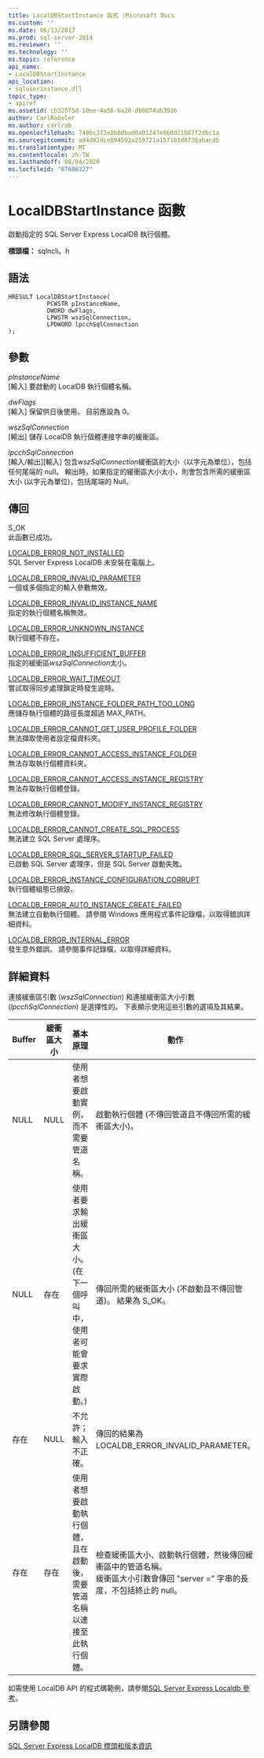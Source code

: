 ```yaml
---
title: LocalDBStartInstance 函式 |Microsoft Docs
ms.custom: ''
ms.date: 06/13/2017
ms.prod: sql-server-2014
ms.reviewer: ''
ms.technology: ''
ms.topic: reference
api_name:
- LocalDBStartInstance
api_location:
- sqluserinstance.dll
topic_type:
- apiref
ms.assetid: cb325f5d-10ee-4a56-ba28-db0074ab3926
author: CarlRabeler
ms.author: carlrab
ms.openlocfilehash: 748bc373e8b0dbad0a91247e068d21b67f2dbc1a
ms.sourcegitcommit: ad4d92dce894592a259721a1571b1d8736abacdb
ms.translationtype: MT
ms.contentlocale: zh-TW
ms.lasthandoff: 08/04/2020
ms.locfileid: "87606327"
---
```

# <a name="localdbstartinstance-function"></a>LocalDBStartInstance 函數
  啟動指定的 SQL Server Express LocalDB 執行個體。  
  
 **標頭檔：** sqlncli。h  
  
## <a name="syntax"></a>語法  
  
```  
HRESULT LocalDBStartInstance(  
           PCWSTR pInstanceName,  
           DWORD dwFlags,   
           LPWSTR wszSqlConnection,   
           LPDWORD lpcchSqlConnection   
);  
```  
  
## <a name="parameters"></a>參數  
 *pInstanceName*  
 [輸入] 要啟動的 LocalDB 執行個體名稱。  
  
 *dwFlags*  
 [輸入] 保留供日後使用。 目前應設為 0。  
  
 *wszSqlConnection*  
 [輸出] 儲存 LocalDB 執行個體連接字串的緩衝區。  
  
 *lpcchSqlConnection*  
 [輸入/輸出][輸入] 包含*wszSqlConnection*緩衝區的大小（以字元為單位），包括任何尾端的 null。 輸出時，如果指定的緩衝區大小太小，則會包含所需的緩衝區大小 (以字元為單位)，包括尾端的 Null。  
  
## <a name="returns"></a>傳回  
 S_OK  
 此函數已成功。  
  
 [LOCALDB_ERROR_NOT_INSTALLED](../express-localdb-error-messages/localdb-error-not-installed.md)  
 SQL Server Express LocalDB 未安裝在電腦上。  
  
 [LOCALDB_ERROR_INVALID_PARAMETER](../express-localdb-error-messages/localdb-error-invalid-parameter.md)  
 一個或多個指定的輸入參數無效。  
  
 [LOCALDB_ERROR_INVALID_INSTANCE_NAME](../express-localdb-error-messages/localdb-error-invalid-instance-name.md)  
 指定的執行個體名稱無效。  
  
 [LOCALDB_ERROR_UNKNOWN_INSTANCE](../express-localdb-error-messages/localdb-error-unknown-instance.md)  
 執行個體不存在。  
  
 [LOCALDB_ERROR_INSUFFICIENT_BUFFER](../express-localdb-error-messages/localdb-error-insufficient-buffer.md)  
 指定的緩衝區*wszSqlConnection*太小。  
  
 [LOCALDB_ERROR_WAIT_TIMEOUT](../express-localdb-error-messages/localdb-error-wait-timeout.md)  
 嘗試取得同步處理鎖定時發生逾時。  
  
 [LOCALDB_ERROR_INSTANCE_FOLDER_PATH_TOO_LONG](../express-localdb-error-messages/localdb-error-instance-folder-path-too-long.md)  
 應儲存執行個體的路徑長度超過 MAX_PATH。  
  
 [LOCALDB_ERROR_CANNOT_GET_USER_PROFILE_FOLDER](../express-localdb-error-messages/localdb-error-cannot-get-user-profile-folder.md)  
 無法擷取使用者設定檔資料夾。  
  
 [LOCALDB_ERROR_CANNOT_ACCESS_INSTANCE_FOLDER](../express-localdb-error-messages/localdb-error-cannot-access-instance-folder.md)  
 無法存取執行個體資料夾。  
  
 [LOCALDB_ERROR_CANNOT_ACCESS_INSTANCE_REGISTRY](../express-localdb-error-messages/localdb-error-cannot-access-instance-registry.md)  
 無法存取執行個體登錄。  
  
 [LOCALDB_ERROR_CANNOT_MODIFY_INSTANCE_REGISTRY](../express-localdb-error-messages/localdb-error-cannot-modify-instance-registry.md)  
 無法修改執行個體登錄。  
  
 [LOCALDB_ERROR_CANNOT_CREATE_SQL_PROCESS](../express-localdb-error-messages/localdb-error-cannot-create-sql-process.md)  
 無法建立 SQL Server 處理序。  
  
 [LOCALDB_ERROR_SQL_SERVER_STARTUP_FAILED](../express-localdb-error-messages/localdb-error-sql-server-startup-failed.md)  
 已啟動 SQL Server 處理序，但是 SQL Server 啟動失敗。  
  
 [LOCALDB_ERROR_INSTANCE_CONFIGURATION_CORRUPT](../express-localdb-error-messages/localdb-error-instance-configuration-corrupt.md)  
 執行個體組態已損毀。  
  
 [LOCALDB_ERROR_AUTO_INSTANCE_CREATE_FAILED](../express-localdb-error-messages/localdb-error-auto-instance-create-failed.md)  
 無法建立自動執行個體。 請參閱 Windows 應用程式事件記錄檔，以取得錯誤詳細資料。  
  
 [LOCALDB_ERROR_INTERNAL_ERROR](../express-localdb-error-messages/localdb-error-internal-error.md)  
 發生意外錯誤。 請參閱事件記錄檔，以取得詳細資料。  
  
## <a name="details"></a>詳細資料  
 連接緩衝區引數 (*wszSqlConnection*) 和連接緩衝區大小引數 (*lpcchSqlConnection*) 是選擇性的。 下表顯示使用這些引數的選項及其結果。  
  
|Buffer|緩衝區大小|基本原理|動作|  
|------------|-----------------|---------------|------------|  
|NULL|NULL|使用者想要啟動實例，而不需要管道名稱。|啟動執行個體 (不傳回管道且不傳回所需的緩衝區大小)。|  
|NULL|存在|使用者要求輸出緩衝區大小。 (在下一個呼叫中，使用者可能會要求實際啟動。)|傳回所需的緩衝區大小 (不啟動且不傳回管道)。 結果為 S_OK。|  
|存在|NULL|不允許；輸入不正確。|傳回的結果為 LOCALDB_ERROR_INVALID_PARAMETER。|  
|存在|存在|使用者想要啟動執行個體，且在啟動後，需要管道名稱以連接至此執行個體。|檢查緩衝區大小、啟動執行個體，然後傳回緩衝區中的管道名稱。 <br />緩衝區大小引數會傳回 "server =" 字串的長度，不包括終止的 null。|  
  
 如需使用 LocalDB API 的程式碼範例，請參閱[SQL Server Express Localdb 參考](../sql-server-express-localdb-reference.md)。  
  
## <a name="see-also"></a>另請參閱  
 [SQL Server Express LocalDB 標頭和版本資訊](sql-server-express-localdb-header-and-version-information.md)  
  
  
